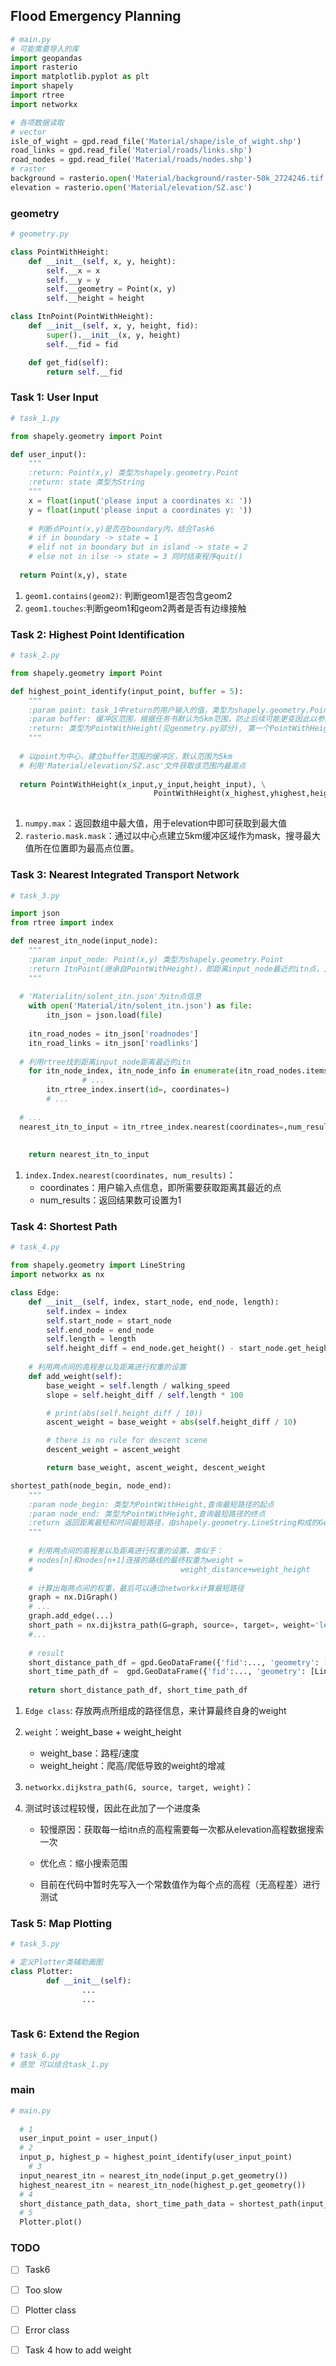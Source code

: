 ## Flood Emergency Planning	

```python
# main.py
# 可能需要导入的库
import geopandas
import rasterio
import matplotlib.pyplot as plt
import shapely
import rtree
import networkx

# 各项数据读取
# vector
isle_of_wight = gpd.read_file('Material/shape/isle_of_wight.shp')
road_links = gpd.read_file('Material/roads/links.shp')
road_nodes = gpd.read_file('Material/roads/nodes.shp')
# raster
background = rasterio.open('Material/background/raster-50k_2724246.tif')
elevation = rasterio.open('Material/elevation/SZ.asc')
```

### geometry

```python
# geometry.py

class PointWithHeight:
    def __init__(self, x, y, height):
        self.__x = x
        self.__y = y
        self.__geometry = Point(x, y)
        self.__height = height

class ItnPoint(PointWithHeight):
    def __init__(self, x, y, height, fid):
        super().__init__(x, y, height)
        self.__fid = fid

    def get_fid(self):
        return self.__fid
```

### Task 1: User Input

```python
# task_1.py

from shapely.geometry import Point

def user_input():
    """
    :return: Point(x,y) 类型为shapely.geometry.Point
    :return: state 类型为String
    """
    x = float(input('please input a coordinates x: '))
    y = float(input('please input a coordinates y: '))
    
    # 判断点Point(x,y)是否在boundary内，结合Task6
    # if in boundary -> state = 1
    # elif not in boundary but in island -> state = 2
    # else not in ilse -> state = 3 同时结束程序quit()
  
  return Point(x,y), state
```

1. `geom1.contains(geom2)`: 判断geom1是否包含geom2
2. `geom1.touches`:判断geom1和geom2两者是否有边缘接触

### Task 2: Highest Point Identification

```python
# task_2.py

from shapely.geometry import Point  

def highest_point_identify(input_point, buffer = 5):
    """
    :param point: task_1中return的用户输入的值，类型为shapely.geometry.Point
    :param buffer: 缓冲区范围，根据任务书默认为5km范围，防止后续可能更变因此以参数形式输入
    :return: 类型为PointWithHeight(见geometry.py部分), 第一个PointWithHeight为参数输入的input_point携带height后返回（因为在task_1中的Point还未携带height信息），第二个返回buffer范围内最高点信息
    """
  
  # 以point为中心，建立buffer范围的缓冲区，默认范围为5km
  # 利用'Material/elevation/SZ.asc'文件获取该范围内最高点
  
  return PointWithHeight(x_input,y_input,height_input), \
								PointWithHeight(x_highest,yhighest,height_highest)
  
```

1. `numpy.max`：返回数组中最大值，用于elevation中即可获取到最大值
2. `rasterio.mask.mask`：通过以中心点建立5km缓冲区域作为mask，搜寻最大值所在位置即为最高点位置。

### Task 3: Nearest Integrated Transport Network

```python
# task_3.py

import json
from rtree import index

def nearest_itn_node(input_node):
    """
    :param input_node: Point(x,y) 类型为shapely.geometry.Point
    :return ItnPoint(继承自PointWithHeight)，即距离input_node最近的itn点，且携带高程信息与fid信息
    """
  
  # 'Materialitn/solent_itn.json'为itn点信息
    with open('Material/itn/solent_itn.json') as file:
        itn_json = json.load(file)
        
    itn_road_nodes = itn_json['roadnodes']
    itn_road_links = itn_json['roadlinks']
    
  # 利用rtree找到距离input_node距离最近的itn
    for itn_node_index, itn_node_info in enumerate(itn_road_nodes.items()):
				# ...
        itn_rtree_index.insert(id=, coordinates=)
        # ...
    
  # ...
  nearest_itn_to_input = itn_rtree_index.nearest(coordinates=,num_results=)
  
  
	return nearest_itn_to_input

```

1. `index.Index.nearest(coordinates, num_results)`：
   - coordinates：用户输入点信息，即所需要获取距离其最近的点
   - num_results：返回结果数可设置为1

### Task 4: Shortest Path

```python
# task_4.py

from shapely.geometry import LineString
import networkx as nx

class Edge:
    def __init__(self, index, start_node, end_node, length):
        self.index = index
        self.start_node = start_node
        self.end_node = end_node
        self.length = length
        self.height_diff = end_node.get_height() - start_node.get_height()
        
    # 利用两点间的高程差以及距离进行权重的设置
    def add_weight(self):
        base_weight = self.length / walking_speed
        slope = self.height_diff / self.length * 100

        # print(abs(self.height_diff / 10))
        ascent_weight = base_weight + abs(self.height_diff / 10)

        # there is no rule for descent scene
        descent_weight = ascent_weight

        return base_weight, ascent_weight, descent_weight

shortest_path(node_begin, node_end):
    """
    :param node_begin: 类型为PointWithHeight,查询最短路径的起点
    :param node_end: 类型为PointWithHeight,查询最短路径的终点
    :return 返回距离最短和时间最短路径，由shapely.geometry.LineString构成的GeoDataframe（方便task_5绘图）
    """
    
    # 利用两点间的高程差以及距离进行权重的设置，类似于：
    # nodes[n]和nodes[n+1]连接的路线的最终权重为weight = 						 
    #                                 weight_distance+weight_height
    
    # 计算出每两点间的权重，最后可以通过networkx计算最短路径
    graph = nx.DiGraph()
    # ...
    graph.add_edge(...)
    short_path = nx.dijkstra_path(G=graph, source=, target=, weight='length')
    #... 
    
    # result
    short_distance_path_df = gpd.GeoDataFrame({'fid':..., 'geometry': [LineString(),LineString(),...]})
    short_time_path_df =  gpd.GeoDataFrame({'fid':..., 'geometry': [LineString(),LineString(),...]})
  
	return short_distance_path_df, short_time_path_df
```

1. `Edge class`: 存放两点所组成的路径信息，来计算最终自身的weight

2. `weight`：weight_base + weight_height

   - weight_base：路程/速度
   - weight_height：爬高/爬低导致的weight的增减

3. `networkx.dijkstra_path(G, source, target, weight)`：

4. 测试时该过程较慢，因此在此加了一个进度条

   - 较慢原因：获取每一给itn点的高程需要每一次都从elevation高程数据搜索一次

   - 优化点：缩小搜索范围
   - 目前在代码中暂时先写入一个常数值作为每个点的高程（无高程差）进行测试

### Task 5: Map Plotting

```python
# task_5.py

# 定义Plotter类辅助画图
class Plotter:
        def __init__(self):
      			...
        		...
          
```

### Task 6: Extend the Region

```python
# task_6.py
# 感觉 可以结合task_1.py
```

### main

```python
# main.py
		
  # 1
  user_input_point = user_input()
  # 2
  input_p, highest_p = highest_point_identify(user_input_point)
	# 3
  input_nearest_itn = nearest_itn_node(input_p.get_geometry())
  highest_nearest_itn = nearest_itn_node(highest_p.get_geometry())
  # 4
  short_distance_path_data, short_time_path_data = shortest_path(input_nearest_itn, highest_nearest_itn)
  # 5
  Plotter.plot()


```

### TODO

- [ ] Task6
- [ ] Too slow
- [ ] Plotter class
- [ ] Error class
- [ ] Task 4 how to add weight





